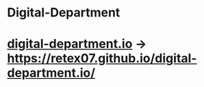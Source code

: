 # Digital-Department
# [digital-department.io](https://retex07.github.io/digital-department.io/) -> https://retex07.github.io/digital-department.io/
